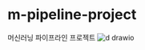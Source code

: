 # m-pipeline-project
머신러닝 파이프라인 프로젝트
![d drawio](https://user-images.githubusercontent.com/60678531/150493637-9f224f81-c285-45d9-8601-1924fd1a3f17.png)
